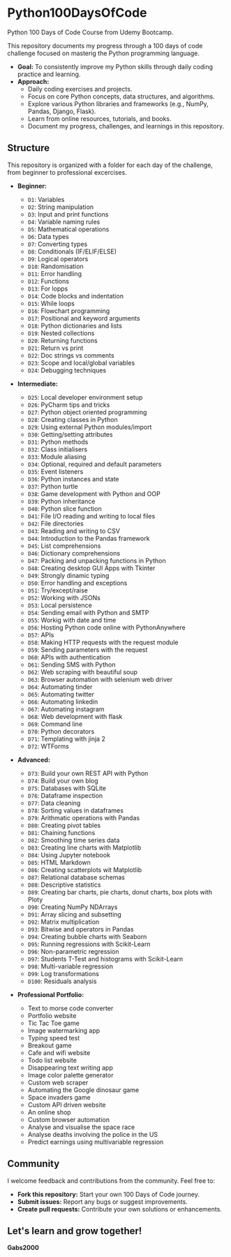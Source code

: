 # Python100DaysOfCode
Python 100 Days of Code Course from Udemy Bootcamp.

This repository documents my progress through a 100 days of code challenge focused on masterig the Python programming language.

* **Goal:** To consistently improve my Python skills through daily coding practice and learning.
* **Approach:** 
    * Daily coding exercises and projects.
    * Focus on core Python concepts, data structures, and algorithms.
    * Explore various Python libraries and frameworks (e.g., NumPy, Pandas, Django, Flask).
    * Learn from online resources, tutorials, and books.
    * Document my progress, challenges, and learnings in this repository.

## Structure

This repository is organized with a folder for each day of the challenge, from beginner to professional excercises.

* **Beginner:**
    * `D1`: Variables
    * `D2`: String manipulation
    * `D3`: Input and print functions
    * `D4`: Variable naming rules
    * `D5`: Mathematical operations
    * `D6`: Data types
    * `D7`: Converting types
    * `D8`: Conditionals (IF/ELIF/ELSE)
    * `D9`: Logical operators
    * `D10`: Randomisation
    * `D11`: Error handling
    * `D12`: Functions
    * `D13`: For lopps
    * `D14`: Code blocks and indentation
    * `D15`: While loops
    * `D16`: Flowchart programming
    * `D17`: Positional and keyword arguments
    * `D18`: Python dictionaries and lists
    * `D19`: Nested collections
    * `D20`: Returning functions
    * `D21`: Return vs print
    * `D22`: Doc strings vs comments
    * `D23`: Scope and local/global variables
    * `D24`: Debugging techniques

* **Intermediate:** 
    * `D25`: Local developer environment setup
    * `D26`: PyCharm tips and tricks
    * `D27`: Python object oriented programming
    * `D28`: Creating classes in Python
    * `D29`: Using external Python modules/import
    * `D30`: Getting/setting attributes
    * `D31`: Python methods
    * `D32`: Class initialisers
    * `D33`: Module aliasing
    * `D34`: Optional, required and default parameters
    * `D35`: Event listeners
    * `D36`: Python instances and state
    * `D37`: Python turtle
    * `D38`: Game development with Python and OOP
    * `D39`: Python inheritance
    * `D40`: Python slice function
    * `D41`: File I/O reading and writing to local files
    * `D42`: File directories
    * `D43`: Reading and writing to CSV
    * `D44`: Introduction to the Pandas framework
    * `D45`: List comprehensions
    * `D46`: Dictionary comprehensions
    * `D47`: Packing and unpacking functions in Python
    * `D48`: Creating desktop GUI Apps with Tkinter
    * `D49`: Strongly dinamic typing
    * `D50`: Error handling and exceptions
    * `D51`: Try/except/raise
    * `D52`: Working with JSONs
    * `D53`: Local persistence
    * `D54`: Sending email with Python and SMTP
    * `D55`: Workig with date and time
    * `D56`: Hosting Python code online with PythonAnywhere
    * `D57`: APIs
    * `D58`: Making HTTP requests with the request module
    * `D59`: Sending parameters with the request
    * `D60`: APIs with authentication
    * `D61`: Sending SMS with Python
    * `D62`: Web scraping with beautiful soup
    * `D63`: Browser automation with selenium web driver
    * `D64`: Automating tinder
    * `D65`: Automating twitter
    * `D66`: Automating linkedin
    * `D67`: Automating instagram
    * `D68`: Web development with flask
    * `D69`: Command line
    * `D70`: Python decorators
    * `D71`: Templating with jinja 2
    * `D72`: WTForms

* **Advanced:** 
    * `D73`: Build your own REST API with Python
    * `D74`: Build your own blog
    * `D75`: Databases with SQLite
    * `D76`: Dataframe inspection
    * `D77`: Data cleaning
    * `D78`: Sorting values in dataframes
    * `D79`: Arithmatic operations with Pandas
    * `D80`: Creating pivot tables
    * `D81`: Chaining functions
    * `D82`: Smoothing time series data
    * `D83`: Creating line charts with Matplotlib
    * `D84`: Using Jupyter notebook
    * `D85`: HTML Markdown
    * `D86`: Creating scatterplots wit Matplotlib
    * `D87`: Relational database schemas
    * `D88`: Descriptive statistics
    * `D89`: Creating bar charts, pie charts, donut charts, box plots with Ploty
    * `D90`: Creating NumPy NDArrays
    * `D91`: Array slicing and subsetting
    * `D92`: Matrix multiplication
    * `D93`: Bitwise and operators in Pandas
    * `D94`: Creating bubble charts with Seaborn
    * `D95`: Running regressions with Scikit-Learn
    * `D96`: Non-parametric regression
    * `D97`: Students T-Test and histograms with Scikit-Learn
    * `D98`: Multi-variable regression
    * `D99`: Log transformations
    * `D100`: Residuals analysis

* **Professional Portfolio:** 
    * Text to morse code converter
    * Portfolio website
    * Tic Tac Toe game
    * Image watermarking app
    * Typing speed test
    * Breakout game
    * Cafe and wifi website
    * Todo list website
    * Disappearing text writing app
    * Image color palette generator
    * Custom web scraper
    * Automating the Google dinosaur game
    * Space invaders game
    * Custom API driven website
    * An online shop
    * Custom browser automation
    * Analyse and visualise the space race
    * Analyse deaths involving the police in the US
    * Predict earnings using multivariable regression

## Community

I welcome feedback and contributions from the community. Feel free to:

* **Fork this repository:** Start your own 100 Days of Code journey.
* **Submit issues:** Report any bugs or suggest improvements.
* **Create pull requests:** Contribute your own solutions or enhancements.

## Let's learn and grow together!

**Gabs2000**